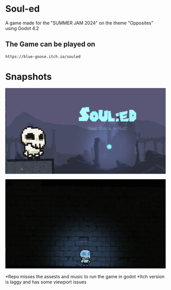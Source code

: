 # Soul-ed

A game made for the "SUMMER JAM 2024" on the theme "Opposites"
using Godot 4.2

## The Game can be played on
```
https://blue-goose.itch.io/souled
```

# Snapshots

![Soul-ed](assets/showcase2.png)

![Soul-ed](assets/showcase1.png)

*Repo misses the assests and music to run the game in godot
*Itch version is laggy and has some viewport issues
